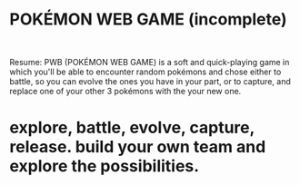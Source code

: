 # POKÉMON WEB GAME (incomplete)
</br>

Resume:
PWB (POKÉMON WEB GAME) is a soft and quick-playing game in which you'll be able to encounter random pokémons and chose either to battle, so you can evolve the ones you have in your part, or to capture, and replace one of your other 3 pokémons with the your new one.
</br>
# explore, battle, evolve, capture, release. build your own team and explore the possibilities.
